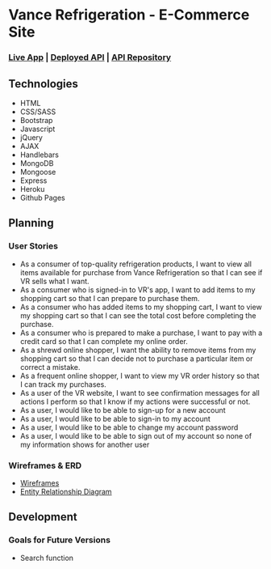 # Vance Refrigeration - E-Commerce Site

### [Live App](https://) | [Deployed API](https://) | [API Repository](https://github.com/vance-refrigeration/team-project-api/pulls)


## Technologies

- HTML
- CSS/SASS
- Bootstrap
- Javascript
- jQuery
- AJAX
- Handlebars
- MongoDB
- Mongoose
- Express
- Heroku
- Github Pages

## Planning

### User Stories
- As a consumer of top-quality refrigeration products, I want to view all items available for purchase from Vance Refrigeration so that I can see if VR sells what I want.
- As a consumer who is signed-in to VR's app, I want to add items to my shopping cart so that I can prepare to purchase them.
- As a consumer who has added items to my shopping cart, I want to view my shopping cart so that I can see the total cost before completing the purchase.
- As a consumer who is prepared to make a purchase, I want to pay with a credit card so that I can complete my online order.
- As a shrewd online shopper, I want the ability to remove items from my shopping cart so that I can decide not to purchase a particular item or correct a mistake.
- As a frequent online shopper, I want to view my VR order history so that I can track my purchases.
- As a user of the VR website, I want to see confirmation messages for all actions I perform so that I know if my actions were successful or not.
- As a user, I would like to be able to sign-up for a new account
- As a user, I would like to be able to sign-in to my account
- As a user, I would like to be able to change my account password
- As a user, I would like to be able to sign out of my account so none of my information shows for another user

### Wireframes & ERD

- [Wireframes](https://)
- [Entity Relationship Diagram](https://)

## Development


### Goals for Future Versions
- Search function
